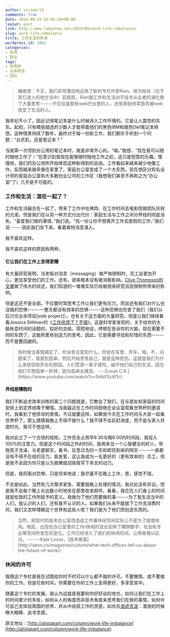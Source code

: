```yaml
---
author: viviworld
comments: true
date: 2014-09-25 03:05:19+00:00
layout: post
link: http://www.labazhou.net/2014/09/work-life-imbalance/
slug: work-life-imbalance
title: 工作生活的失调
wordpress_id: 1081
categories:
- 杂项
- 职业
tags:
- 世界杯
- 业余项目
- 团队
---
```


<blockquote>编者按：今天，我们非常激动地迎来了新的专栏作家Rian。做为硅谷（位于其它迷人的地方当中）前居民，Rian就工作和生活对于技术从业者的演化做了大量思考------不仅仅是那些web行业里的人，还有那些经常首先被web改变了生活的人。</blockquote>


我年纪不小了，因此记得笔记本是什么时候进入工作环境的。它是让人震惊的东东。起初，只有精挑细选的少数人才能带着他们的黑色IBM和银色Dell笔记本转悠。这种情景持续了数年，最终对于每一份新工作，我们都乐于听到一个问题：“台式机，还是笔记本？”

当我第一次领到办公用的笔记本时，我是非常开心的。“嗨，”我想，“现在我可以随时随地工作了！”在意识到我现在能够随时随地工作之前，这只是短暂的乐趣。慢慢地，我们的办公场所开始体现这种新得到的自由。工作看起来越来越少地像工作，反而越来越多像在家里了。家庭办公室变成了一个大东西，现在想区分知名设计师的家庭办公室和大多数创业公司的工作区（我想我们甚至不再称之为“办公室”了）几乎是不可能的。


### 工作和生活：混在一起了？


工作和生活融合在一起了，带来了工作中吃烤肉、在工作时间去电影院做团队庆祝的允诺，但是我们在以另一种方式付出代价：家庭生活与工作之间分界线的彻底消失。“喜爱我们做的事情，”我们说。“找一份让你不想离开工作去度假的工作，”我们说------因此我们坐下来，看着推特消息涌入。

我不喜欢这样。

我不喜欢这样的原因有两种。


#### 它让我们在工作上变得更糟


有大量研究表明，当老板对消息（messaging）做严格限制时，员工会更加开心，更加享受他们的工作。还有，效率根本没有被消极影响。[Clive Thompson的文章](http://www.motherjones.com/environment/2014/04/smartphone-addiction-research-work-email)做了伟大的综述，我们知道的一堆堆实验已经被用来研究消息限制所带来的影响。

但是这还不是全部。不仅要时常思考工作让我们更有压力，而且还有我们对什么也没做的恐惧------一整天都没有效率的恐惧------这种恐惧也伤害了我们（我们以后讨论业余项目[side project]）。也有关于这方面的大量研究，但是让我们继续看看Jessica Stillman的《[工作厌烦了？不错](http://www.inc.com/jessica-stillman/bored-at-work-good.html)》。这是科学家发现的、关于给你的大脑休息时间的话题的、较好的总结。简短地说，停顿在告诉你的大脑，现在需要不同的东西了，这能积累有创造力的思考。因此，它是需要寻找和珍惜的东西------而不是要回避的。


<blockquote>有时候当事情搞定了，你没有注意到什么，你坐在车里，开车，哦，不，问题来了，我感到孤单，然后开始责怪自己，就是这种悲伤。这就是我们为什么发短信和开车的原因。人们愿意一辈子冒险，破坏他们自己的生活，因为他们不想孤单一秒钟，因为孤单太痛苦。
---[Louis C.K.](https://www.youtube.com/watch?v=5HbYScltf1c)</blockquote>




#### 界线是糟糕的


我们不断追求效率训练的第二个问题就是，它教会了我们，在与朋友和家庭的时间安排上划定界线等于懒惰。当我最近在工作时间拒绝在会议室观看世界杯的邀请时，我看到了他惊讶的表情。不过就要这样。如果我今天在工作时间与大家一起看世界杯了，那么猜猜我晚上不得不做什么？我不得不往前赶进度，而不是与家人共度时光。我可不想这样。

我对此立了一个古怪的规矩。工作完全占用早8:30与晚6:00的时间段，我投入100%的注意力。但是这个时间段之外的时间，我用来当一个心智健全的好人，带我孩子洗澡，与老婆聊天，看书，反思过去的一天和即将到来的明天------一直都没有不得不在线的压力。我发誓，这让我成为一名更好的（更有效率的）员工，但是我不会因为你只是认为我懒就动摇我写下本文的动力。

但是，我将面对恐惧，只是坦率地说：我尽量不在晚上工作，恩，感觉不错。

不总是如此，当然有几次需求紧急、需要我晚上处理的情况。我对此没有异议。但是我不会每个晚上长达数小时地坐在那里收发邮件。看看，我花在人们身上的时间就是给我的工作所赋予的意义。我做为了他们而要做的事------为了我生活当中的人们，我认识的人们，还有我不认识的人。如果我们从来不能放下工作去消费时间，我们又怎样理解这个世界和这些人呢？我们是为了他们而创造东西的。


<blockquote>当然，把现代的技术办公室改造成工作兼休闲空间实际上不是为了提倡休闲。相反，出现在办公室里的工作/休闲的混合反映了横跨数字、社会和专业等空间所发生的变化。工作已经渗入了我们的休闲时间，让两者难以区分。
------Kate Losse，[技术审美](http://aeon.co/magazine/culture/what-tech-offices-tell-us-about-the-future-of-work/)</blockquote>




### 休闲的许可


我猜这个专栏是我在试图给你时不时可以什么都不做的许可。不要懒惰，或不要做你的工作。但是花些时间，你需要在你的工作上变得更好，多享受其中。

随着这个专栏的发展，我认为这就是我要和你好好谈的地方。如何让我们在工作上的时间累计的多些，如何从人的角度而非技术角度来思考我们在做的事情，如何许可自己去体验周围的世界、并从中收获工作的灵感，如何去[浪迹天涯](http://en.wikipedia.org/wiki/Flâneur)：漫游的时候睁大眼睛、追寻灵感。

原文地址：[http://alistapart.com/column/work-life-imbalance](http://alistapart.com/column/work-life-imbalance)
